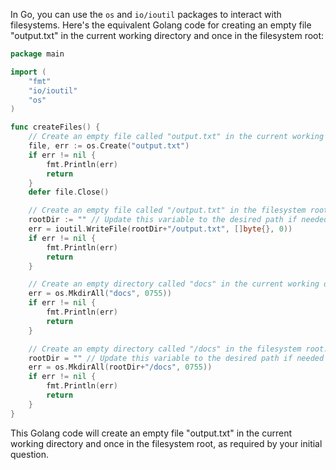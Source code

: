In Go, you can use the `os` and `io/ioutil` packages to interact with filesystems. Here's the equivalent Golang code for creating an empty file "output.txt" in the current working directory and once in the filesystem root:

```go
package main

import (
	"fmt"
	"io/ioutil"
	"os"
)

func createFiles() {
	// Create an empty file called "output.txt" in the current working directory.
	file, err := os.Create("output.txt")
	if err != nil {
		fmt.Println(err)
		return
	}
	defer file.Close()

	// Create an empty file called "/output.txt" in the filesystem root.
	rootDir := "" // Update this variable to the desired path if needed
	err = ioutil.WriteFile(rootDir+"/output.txt", []byte{}, 0))
	if err != nil {
		fmt.Println(err)
		return
	}

	// Create an empty directory called "docs" in the current working directory.
	err = os.MkdirAll("docs", 0755))
	if err != nil {
		fmt.Println(err)
		return
	}

	// Create an empty directory called "/docs" in the filesystem root.
	rootDir = "" // Update this variable to the desired path if needed
	err = os.MkdirAll(rootDir+"/docs", 0755))
	if err != nil {
		fmt.Println(err)
		return
	}
}
```

This Golang code will create an empty file "output.txt" in the current working directory and once in the filesystem root, as required by your initial question.
